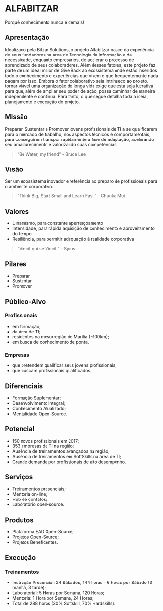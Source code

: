 # ALFABITZAR
Porquê conhecimento nunca é demais!

## Apresentação

Idealizado pela Bitzar Solutions, o projeto Alfabitzar nasce da experiência de seus
fundadores na área de Tecnologia da Informação e da necessidade, enquanto
empresários, de acelerar o processo de aprendizado de seus colaboradores. Além
desses fatores, este projeto faz parte de um ideal maior de Give Back ao ecossistema
onde estão inseridos todo o conhecimento e experiências que vivem e que
frequentemente nada pagam por isso.
Embora o fator colaborativo seja intrínseco ao projeto, tornar viável uma
organização de longa vida exige que esta seja lucrativa para que, além de ampliar seu
poder de ação, possa caminhar de maneira independente e contínua.
Para tanto, o que segue detalha toda a idéia, planejamento e execução do
projeto.

## Missão

Preparar, Sustentar e Promover jovens profissionais de TI a se qualificarem para
o mercado de trabalho, nos aspectos técnicos e comportamentais, para conseguirem
transpor rapidamente a fase de adaptação, acelerando seu amadurecimento e
valorizando suas competências.
> “Be Water, my friend” - Bruce Lee

## Visão

Ser um ecossistema inovador e referência no preparo de profissionais para o
ambiente corporativo.
> “Think Big, Start Small and Learn Fast.” - Chunka Mui

## Valores

* Dinamismo, para constante aperfeiçoamento
* Intensidade, para rápida aquisição de conhecimento e aproveitamento do tempo
* Resiliência, para permitir adequação à realidade corporativa

> “Vincit qui se Vincit.” - Syrus

## Pilares

* Preparar
* Sustentar
* Promover

## Público-Alvo

### Profissionais
* em formação;
* da área de TI;
* residentes na mesorregião de Marília (~100km);
* em busca de conhecimento de ponta.

### Empresas
* que pretendem qualificar seus jovens profissionais;
* que buscam profissionais qualificados.

## Diferenciais

* Formação Suplementar;
* Desenvolvimento Integral;
* Conhecimento Atualizado;
* Mentalidade Open-Source.

## Potencial

* 150 novos profissionais em 2017;
* 353 empresas de TI na região;
* Ausência de treinamentos avançados na região;
* Ausência de treinamentos em SoftSkills na área de TI;
* Grande demanda por profissionais de alto desempenho.

## Serviços

* Treinamentos presenciais;
* Mentoria on-line;
* Hub de contatos;
* Laboratório open-source.

## Produtos

* Plataforma EAD Open-Source;
* Projetos Open-Source;
* Projetos Beneficentes.

## Execução

### Treinamentos
* Instrução Presencial: 24 Sábados, 144 horas - 6 horas por Sábado (3 manhã, 3 tarde);
* Laboratorial: 5 Horas por Semana, 120 Horas;
* Mentoria: 1 Hora por Semana, 24 Horas;
* Total de 288 horas (30% Softskill, 70% Hardskills).
